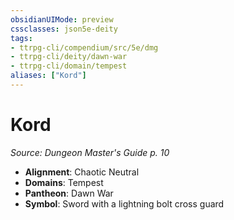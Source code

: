```yaml
---
obsidianUIMode: preview
cssclasses: json5e-deity
tags:
- ttrpg-cli/compendium/src/5e/dmg
- ttrpg-cli/deity/dawn-war
- ttrpg-cli/domain/tempest
aliases: ["Kord"]
---
```

# Kord
*Source: Dungeon Master's Guide p. 10* 

- **Alignment**: Chaotic Neutral
- **Domains**: Tempest
- **Pantheon**: Dawn War
- **Symbol**: Sword with a lightning bolt cross guard